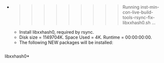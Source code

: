 * >>>>>>>>> Running inst-min-con-live-build-tools-rsync-fix-libxxhash0.sh ...
  * Install libxxhash0, required by rsync.
  * Disk size = 1149704K. Space Used = 4K. Runtime = 00:00:00:00.
  * The following NEW packages will be installed:
  ```bash
libxxhash0*
  ```
